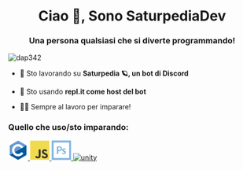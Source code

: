 <h1 align="center">Ciao 👋, Sono SaturpediaDev</h1>
<h3 align="center">Una persona qualsiasi che si diverte programmando!</h3>

<p align="left"> <img src="https://komarev.com/ghpvc/?username=dap342&label=Profile%20views&color=0e75b6&style=flat" alt="dap342" /> </p>

- 🔭 Sto lavorando su **Saturpedia 🪐, un bot di Discord**

- 🌱 Sto usando **repl.it come host del bot**

- 👨‍💻 Sempre al lavoro per imparare!


<h3 align="left">Quello che uso/sto imparando:</h3>
<p align="left"> <a href="https://www.cprogramming.com/" target="_blank"> <img src="https://raw.githubusercontent.com/devicons/devicon/master/icons/c/c-original.svg" alt="c" width="40" height="40"/> </a> <a href="https://developer.mozilla.org/en-US/docs/Web/JavaScript" target="_blank"> <img src="https://raw.githubusercontent.com/devicons/devicon/master/icons/javascript/javascript-original.svg" alt="javascript" width="40" height="40"/> </a> <a href="https://www.photoshop.com/en" target="_blank"> <img src="https://raw.githubusercontent.com/devicons/devicon/master/icons/photoshop/photoshop-line.svg" alt="photoshop" width="40" height="40"/> </a> <a href="https://unity.com/" target="_blank"> <img src="https://www.vectorlogo.zone/logos/unity3d/unity3d-icon.svg" alt="unity" width="40" height="40"/> </a> </p>
